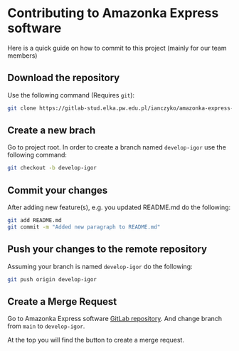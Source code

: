 # Contributing to Amazonka Express software

Here is a quick guide on how to commit to this project (mainly for our team members)

## Download the repository

Use the following command (Requires `git`):

```bash
git clone https://gitlab-stud.elka.pw.edu.pl/ianczyko/amazonka-express-soft.git
```

## Create a new brach

Go to project root. In order to create a branch named `develop-igor` use the following command:

```bash
git checkout -b develop-igor
```

## Commit your changes

After adding new feature(s), e.g. you updated README.md do the following: 

```bash
git add README.md
git commit -m "Added new paragraph to README.md"
```

## Push your changes to the remote repository

Assuming your branch is named `develop-igor` do the following:

```bash
git push origin develop-igor
```

## Create a Merge Request

Go to Amazonka Express software [GitLab repository](https://gitlab-stud.elka.pw.edu.pl/ianczyko/amazonka-express-soft). And change branch from `main` to `develop-igor`.

At the top you will find the button to create a merge request.
